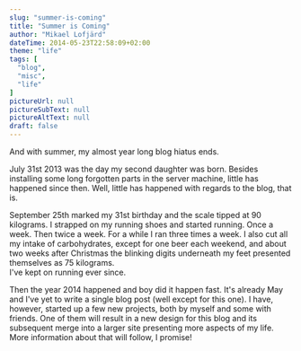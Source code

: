 ```yaml
---
slug: "summer-is-coming"
title: "Summer is Coming"
author: "Mikael Lofjärd"
dateTime: 2014-05-23T22:58:09+02:00
theme: "life"
tags: [
  "blog",
  "misc",
  "life"
]
pictureUrl: null
pictureSubText: null
pictureAltText: null
draft: false
---
```

And with summer, my almost year long blog hiatus ends.

July 31st 2013 was the day my second daughter was born. Besides installing some long forgotten parts in the server machine, little has happened since then. Well, little has happened with regards to the blog, that is.

September 25th marked my 31st birthday and the scale tipped at 90 kilograms. I strapped on my running shoes and started running. Once a week. Then twice a week. For a while I ran three times a week. I also cut all my intake of carbohydrates, except for one beer each weekend, and about two weeks after Christmas the blinking digits underneath my feet presented themselves as 75 kilograms.  
I've kept on running ever since.

Then the year 2014 happened and boy did it happen fast. It's already May and I've yet to write a single blog post (well except for this one). I have, however, started up a few new projects, both by myself and some with friends. One of them will result in a new design for this blog and its subsequent merge into a larger site presenting more aspects of my life.  
More information about that will follow, I promise!
